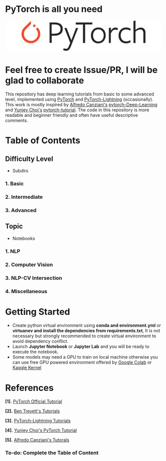 # PyTorch is all you need

![alt text](assets/pytorch.png)

# Feel free to create Issue/PR, I will be glad to collaborate


This repository has deep learning tutorials from basic to some advanced level, implemented using [PyTorch](https://pytorch.org/) and [PyTorch-Lightning](https://github.com/PyTorchLightning/pytorch-lightning) (occasionally). This work is mostly inspired by [Alfredo Canziani's](https://github.com/Atcold) [pytorch-Deep-Learning](https://github.com/Atcold/pytorch-Deep-Learning) and [Yunjey Choi's](https://github.com/yunjey) [pytorch-tutorial](https://github.com/yunjey/pytorch-tutorial). The code in this repository is more readable and beginner friendly and often have useful descriptive comments. 




# Table of Contents

## Difficulty Level

- Subdirs 

### 1. Basic

### 2. Intermediate

### 3. Advanced 


## Topic

- Notebooks
### 1. NLP 

### 2. Computer Vision

### 3. NLP-CV Intersection

### 4. Miscellaneous



# Getting Started

- Create python virtual environment using **conda and environment.yml** or **virtuanev and install the dependencies from requirements.txt**, It is not necessary but strongly recommended to create virtual environment to avoid dependency conflict.
- Launch **Jupyter Notebook** or **Jupyter Lab** and you will be ready to execute the notebook.
- Some models may need a GPU to train on local machine otherwise you can use free GPU powered environment offered by [Google Colab](https://colab.research.google.com/) or [Kaggle Kernel](https://www.kaggle.com/)  



# References


**[1].** [PyTorch Official Tutorial](https://pytorch.org/tutorials/)

**[2].** [Ben Trevett's Tutorials](https://github.com/bentrevett)

**[3].** [PyTorch-Lightning Tutorials](https://pytorch-lightning.readthedocs.io/en/latest/)

**[4].** [Yunjey Choi's PyTorch Tutorial](https://github.com/yunjey/pytorch-tutorial)

**[5].** [Alfredo Canziani's Tutorals](https://github.com/Atcold)






### To-do: Complete the **Table of Content**

